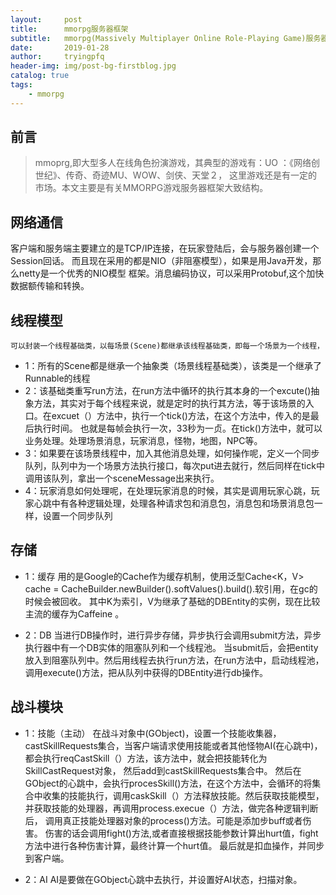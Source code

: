 ```yaml
---
layout:     post
title:      mmorpg服务器框架
subtitle:   mmorpg(Massively Multiplayer Online Role-Playing Game)服务器框架大致结构
date:       2019-01-28
author:     tryingpfq
header-img: img/post-bg-firstblog.jpg
catalog: true
tags:
    - mmorpg
---
```


## 前言
 > mmoprg,即大型多人在线角色扮演游戏，其典型的游戏有：UO ：《网络创世纪》、传奇、奇迹MU、WOW、剑侠、天堂２，
   这里游戏还是有一定的市场。本文主要是有关MMORPG游戏服务器框架大致结构。

## 网络通信
客户端和服务端主要建立的是TCP/IP连接，在玩家登陆后，会与服务器创建一个Session回话。
而且现在采用的都是NIO（非阻塞模型），如果是用Java开发，那么netty是一个优秀的NIO模型
框架。消息编码协议，可以采用Protobuf,这个加快数据额传输和转换。

## 线程模型
    可以封装一个线程基础类，以每场景(Scene)都继承该线程基础类，即每一个场景为一个线程，
   * 1：所有的Scene都是继承一个抽象类（场景线程基础类），该类是一个继承了Runnable的线程
   * 2：该基础类重写run方法，在run方法中循环的执行其本身的一个excute()抽象方法，其实对于每个线程来说，就是定时的执行其方法，等于该场景的入口。在excuet（）方法中，执行一个tick()方法，在这个方法中，传入的是最后执行时间。	也就是每帧会执行一次，33秒为一贞。在tick()方法中，就可以业务处理。处理场景消息，玩家消息，怪物，地图，NPC等。
   * 3：如果要在该场景线程中，加入其他消息处理，如何操作呢，定义一个同步队列，队列中为一个场景方法执行接口，每次put进去就行，然后同样在tick中调用该队列，拿出一个sceneMessage出来执行。
   * 4：玩家消息如何处理呢，在处理玩家消息的时候，其实是调用玩家心跳，玩家心跳中有各种逻辑处理，处理各种请求包和消息包，消息包和场景消息包一样，设置一个同步队列

## 存储
   * 1：缓存
    用的是Google的Cache作为缓存机制，使用泛型Cache<K，V> cache = CacheBuilder.newBuilder().softValues().build().软引用，在gc的时候会被回收。
    其中K为索引，V为继承了基础的DBEntity的实例，现在比较主流的缓存为Caffeine 。
    
   * 2：DB
    当进行DB操作时，进行异步存储，异步执行会调用submit方法，异步执行器中有一个DB实体的阻塞队列和一个线程池。
    当submit后，会把entity放入到阻塞队列中。然后用线程去执行run方法，在run方法中，启动线程池，调用execute()方法，把从队列中获得的DBEntity进行db操作。

## 战斗模块
   * 1：技能（主动）
    在战斗对象中(GObject)，设置一个技能收集器，castSkillRequests集合，当客户端请求使用技能或者其他怪物AI(在心跳中)，都会执行reqCastSkill（）方法，该方法中，就会把技能转化为SkillCastRequest对象，
    然后add到castSkillRequests集合中。
    然后在GObject的心跳中，会执行procesSkill()方法，在这个方法中，会循环的将集合中收集的技能执行，调用caskSkill（）方法释放技能。然后获取技能模型，并获取技能的处理器，再调用process.execue（）方法，做完各种逻辑判断后，
    调用真正技能处理器对象的process()方法。可能是添加步buff或者伤害。
    伤害的话会调用fight()方法,或者直接根据技能参数计算出hurt值，fight方法中进行各种伤害计算，最终计算一个hurt值。
    最后就是扣血操作，并同步到客户端。
   
   * 2：AI
   AI是要做在GObject心跳中去执行，并设置好AI状态，扫描对象。